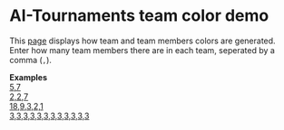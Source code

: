# AI-Tournaments team color demo
This [page](https://chrisacrobat.github.io/AI-Tournaments-Color-Demo/) displays how team and team members colors are generated. Enter how many team members there are in each team, seperated by a comma (`,`).

**Examples**<br>
[5,7](https://chrisacrobat.github.io/AI-Tournaments-Color-Demo/#5,7)<br>
[2,2,7](https://chrisacrobat.github.io/AI-Tournaments-Color-Demo/#2,2,7)<br>
[18,9,3,2,1](https://chrisacrobat.github.io/AI-Tournaments-Color-Demo/#18,9,3,2,1)<br>
[3,3,3,3,3,3,3,3,3,3,3,3](https://chrisacrobat.github.io/AI-Tournaments-Color-Demo/#3,3,3,3,3,3,3,3,3,3,3,3)
